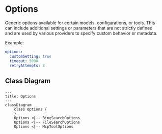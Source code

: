 # Options

Generic options available for certain models, configurations, or tools.
This can include additional settings or parameters that are not strictly defined
and are used by various providers to specify custom behavior or metadata.

Example:
```yaml
options:
  customSetting: true
  timeout: 5000
  retryAttempts: 3
 ```

## Class Diagram

```mermaid
---
title: Options
---
classDiagram
    class Options {
    }
    Options <|-- BingSearchOptions
    Options <|-- FileSearchOptions
    Options <|-- McpToolOptions
```





